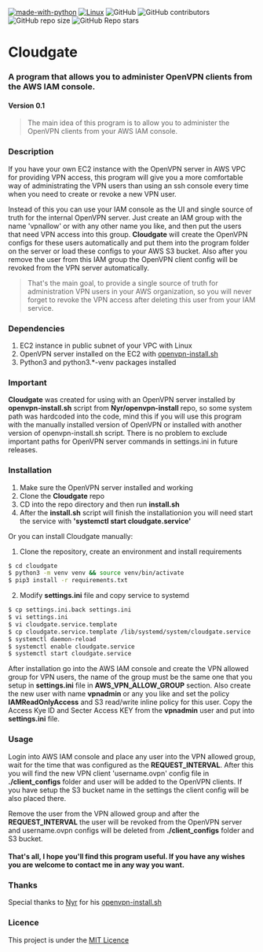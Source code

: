 [![made-with-python](https://img.shields.io/badge/Made%20with-Python-1f425f.svg)](https://www.python.org/)
[![Linux](https://svgshare.com/i/Zhy.svg)](https://svgshare.com/i/Zhy.svg)
![GitHub](https://img.shields.io/github/license/ratibor78/cloudgate)
![GitHub contributors](https://img.shields.io/github/contributors/ratibor78/cloudgate)
![GitHub repo size](https://img.shields.io/github/repo-size/ratibor78/cloudgate)
![GitHub Repo stars](https://img.shields.io/github/stars/ratibor78/cloudgate?style=social)

# Cloudgate
### A program that allows you to administer OpenVPN clients from the AWS IAM console. 
#### Version 0.1

> The main idea of this program is to allow you to administer the OpenVPN clients from your AWS IAM console.

### Description

If you have your own EC2 instance with the OpenVPN server in AWS VPC for providing VPN access, this program will give you a more comfortable
way of administrating the VPN users than using an ssh console every time when you need to create or revoke a new VPN user.

Instead of this you can use your IAM console as the UI and single source of truth for the internal OpenVPN server.
Just create an IAM group with the name 'vpnallow' or with any other name you like, and then put the users that need VPN access into this group.
**Cloudgate** will create the OpenVPN configs for these users automatically and put them into the program folder on the server or load these configs
to your AWS S3 bucket. Also after you remove the user from this IAM group the OpenVPN client config will be revoked from the VPN server automatically.

> That's the main goal, to provide a single source of truth for administration VPN users in your AWS organization, so you will never forget to revoke the VPN access after deleting this user from your IAM service.

### Dependencies

1) EC2 instance in public subnet of your VPC with Linux
2) OpenVPN server installed on the EC2 with [openvpn-install.sh ](https://github.com/Nyr/openvpn-install)
3) Python3 and python3.*-venv packages installed

### Important
**Cloudgate** was created for using with an OpenVPN server installed by **openvpn-install.sh** script from **Nyr/openvpn-install** repo, so some system path was hardcoded into the code, mind this if you will use this program with the manually installed version of OpenVPN or installed with another version of openvpn-install.sh script. 
There is no problem to exclude important paths for OpenVPN server commands in settings.ini in future releases. 

### Installation

1) Make sure the OpenVPN server installed and working 
2) Clone the **Cloudgate** repo 
3) CD into the repo directory and then run **install.sh**
4) After the **install.sh** script will finish the installationion you will need start the service with **'systemctl start cloudgate.service'**

Or you can install Cloudgate manually:

1) Clone the repository, create an environment and install requirements
```sh
$ cd cloudgate
$ python3 -m venv venv && source venv/bin/activate
$ pip3 install -r requirements.txt
```
2) Modify **settings.ini** file and copy service to systemd
```sh
$ cp settings.ini.back settings.ini
$ vi settings.ini
$ vi cloudgate.service.template
$ cp cloudgate.service.template /lib/systemd/system/cloudgate.service
$ systemctl daemon-reload
$ systemctl enable cloudgate.service
$ systemctl start cloudgate.service
```
After installation go into the AWS IAM console and create the VPN allowed group for VPN users, the name of the group must be the same one that you setup in **settings.ini** file in **AWS_VPN_ALLOW_GROUP** section. 
Also create the new user with name **vpnadmin** or any you like and set the policy **IAMReadOnlyAccess** and S3 read/write inline policy for this user. Copy the Access Kye ID and Secter Access KEY from the **vpnadmin** user and put into **settings.ini** file. 

### Usage

Login into AWS IAM console and place any user into the VPN allowed group, wait for the time that was configured as the **REQUEST_INTERVAL**. After this you will find the new VPN client 'username.ovpn' config file in **./client_configs** folder and user will be added to the OpenVPN clients. If you have setup the S3 bucket name in the settings the client config will be also placed there. 

Remove the user from the VPN allowed group and after the **REQUEST_INTERVAL** the user will be revoked from the OpenVPN server and username.ovpn configs will be deleted from **./client_configs** folder and S3 bucket. 

#### That's all, I hope you'll find this program useful. If you have any wishes you are welcome to contact me in any way you want. 

### Thanks
Special thanks to [Nyr](https://github.com/Nyr) for his [openvpn-install.sh](https://github.com/Nyr/openvpn-install)

### Licence

This project is under the [MIT Licence](https://raw.githubusercontent.com/Angristan/openvpn-install/master/LICENSE)
